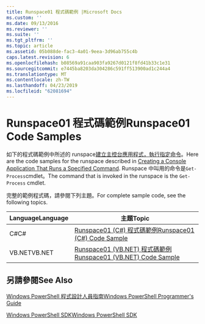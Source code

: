 ```yaml
---
title: Runspace01 程式碼範例 |Microsoft Docs
ms.custom: ''
ms.date: 09/13/2016
ms.reviewer: ''
ms.suite: ''
ms.tgt_pltfrm: ''
ms.topic: article
ms.assetid: 05b088de-fac3-4a01-9eea-3d96ab755c4b
caps.latest.revision: 6
ms.openlocfilehash: b08569a91caa903fa9267d0121f8fd41b33c1e31
ms.sourcegitcommit: e7445ba8203da304286c591ff513900ad1c244a4
ms.translationtype: MT
ms.contentlocale: zh-TW
ms.lasthandoff: 04/23/2019
ms.locfileid: "62081694"
---
```

# <a name="runspace01-code-samples"></a><span data-ttu-id="b8664-102">Runspace01 程式碼範例</span><span class="sxs-lookup"><span data-stu-id="b8664-102">Runspace01 Code Samples</span></span>

<span data-ttu-id="b8664-103">如下的程式碼範例中所述的 runspace[建立主控台應用程式，執行指定命令](http://msdn.microsoft.com/en-us/793a6570-a072-4799-840b-172f28ce620e)。</span><span class="sxs-lookup"><span data-stu-id="b8664-103">Here are the code samples for the runspace described in [Creating a Console Application That Runs a Specified Command](http://msdn.microsoft.com/en-us/793a6570-a072-4799-840b-172f28ce620e).</span></span> <span data-ttu-id="b8664-104">Runspace 中叫用的命令是`Get-Process`cmdlet。</span><span class="sxs-lookup"><span data-stu-id="b8664-104">The command that is invoked in the runspace is the `Get-Process` cmdlet.</span></span>

<span data-ttu-id="b8664-105">完整的範例程式碼，請參閱下列主題。</span><span class="sxs-lookup"><span data-stu-id="b8664-105">For complete sample code, see the following topics.</span></span>

|<span data-ttu-id="b8664-106">Language</span><span class="sxs-lookup"><span data-stu-id="b8664-106">Language</span></span>|<span data-ttu-id="b8664-107">主題</span><span class="sxs-lookup"><span data-stu-id="b8664-107">Topic</span></span>|
|--------------|-----------|
|<span data-ttu-id="b8664-108">C#</span><span class="sxs-lookup"><span data-stu-id="b8664-108">C#</span></span>|[<span data-ttu-id="b8664-109">Runspace01 (C#) 程式碼範例</span><span class="sxs-lookup"><span data-stu-id="b8664-109">Runspace01 (C#) Code Sample</span></span>](./runspace01-csharp-code-sample.md)|
|<span data-ttu-id="b8664-110">VB.NET</span><span class="sxs-lookup"><span data-stu-id="b8664-110">VB.NET</span></span>|[<span data-ttu-id="b8664-111">Runspace01 (VB.NET) 程式碼範例</span><span class="sxs-lookup"><span data-stu-id="b8664-111">Runspace01 (VB.NET) Code Sample</span></span>](./runspace01-vb-net-code-sample.md)|

## <a name="see-also"></a><span data-ttu-id="b8664-112">另請參閱</span><span class="sxs-lookup"><span data-stu-id="b8664-112">See Also</span></span>

[<span data-ttu-id="b8664-113">Windows PowerShell 程式設計人員指南</span><span class="sxs-lookup"><span data-stu-id="b8664-113">Windows PowerShell Programmer's Guide</span></span>](./windows-powershell-programmer-s-guide.md)

[<span data-ttu-id="b8664-114">Windows PowerShell SDK</span><span class="sxs-lookup"><span data-stu-id="b8664-114">Windows PowerShell SDK</span></span>](../windows-powershell-reference.md)